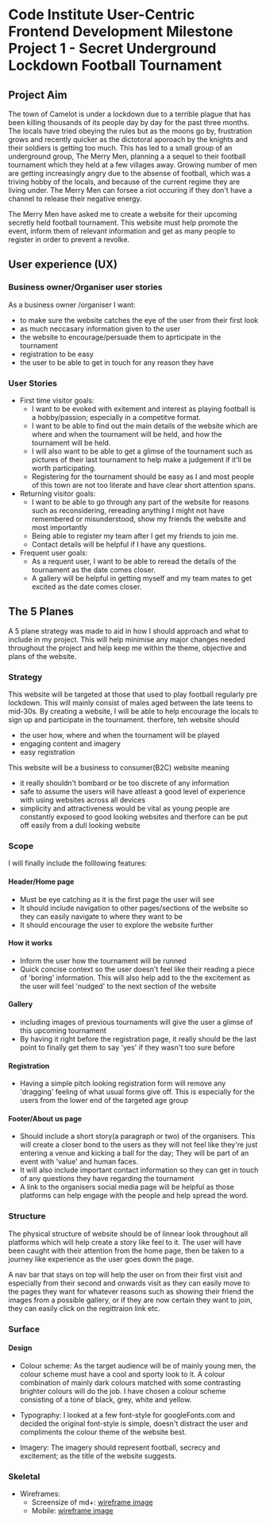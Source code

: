 # **Code Institute User-Centric Frontend Development Milestone Project 1 - Secret Underground Lockdown Football Tournament**

## **Project Aim**
The town of Camelot is under a lockdown due to a terrible plague that has been killing thousands of its people day by day for the past three months. The locals have tried obeying the rules but as the moons go by, frustration grows and recently quicker as the dictotoral aporoach by the knights and their soldiers is getting too much. This has led to a small group of an underground group, The Merry Men, planning a a sequel to their football tournament which they held at a few villages away. Growing number of men are getting increasingly angry due to the absense of football, which was a triving hobby of the locals, and because of the current regime they are living under. The Merry Men can forsee a riot occuring if they don't have a channel to release their negative energy. 

The Merry Men have asked me to create a website for their upcoming secretly held football tournament. This website must help promote the event, inform them of relevant information and get as many people to register in order to prevent a revolke.

## **User experience (UX)**
### Business owner/Organiser user stories
As a business owner /organiser I want: 
* to make sure the website catches the eye of the user from their first look
* as much neccasary information given to the user
* the website to encourage/persuade them to aprticipate in the tournament
* registration to be easy
* the user to be able to get in touch for any reason they have 

### User Stories
* First time visitor goals:
    * I want to be evoked with exitement and interest as playing football is a hobby/passion; especially in a competitve format. 
    * I want to be able to find out the main details of the website which are where and when the tournament will be held, and how the tournament will be held. 
    * I will also want to be able to get a glimse of the tournament such as pictures of their last tournament to help make a judgement if it'll be worth participating. 
    * Registering for the tournament should be easy as I and most people of this town are not too literate and have clear short attention spans.
* Returning visitor goals:
    * I want to be able to go through any part of the website for reasons such as reconsidering, rereading anything I might not have remembered or misunderstood, show my friends the website and most importantly
    * Being able to register my team after I get my friends to join me.
    * Contact details will be helpful if I have any questions.
* Frequent user goals:
    * As a requent user, I want to be able to reread the details of the tournament as the date comes closer. 
    * A gallery will be helpful in getting myself and my team mates to get excited as the date comes closer.
## **The 5 Planes**
A 5 plane strategy was made to aid in how I should approach and what to include in my project. This will help minimise any major changes needed throughout the project and help keep me within the theme, objective and plans of the website.
### Strategy
This website will be targeted at those that used to play football regularly pre lockdown. This will mainly consist of males aged between the late teens to mid-30s. By creating a website, I will be able to help encourage the locals to sign up and participate in the tournament. therfore, teh website should
* the user how, where and when the tournament will be played
* engaging content and imagery
* easy registration

This website will be a business to consumer(B2C) website meaning 
* it really shouldn't bombard or be too discrete of any information
* safe to assume the users will have atleast a good level of experience with using websites across all devices
* simplicity and attractiveness would be vital as young people are constantly exposed to good looking websites and therfore can be put off easily from a dull looking website

### Scope
I will finally include the folllowing features:

#### Header/Home page
* Must be eye catching as it is the first page the user will see
* It should include navigation to other pages/sections of the website so they can easily navigate to where they want to be
* It should encourage the user to explore the website further

#### How it works
* Inform the user how the tournament will be runned
* Quick concise context so the user doesn't feel like their reading a piece of 'boring' information. This will also help add to the the excitement as the user will feel 'nudged' to the next section of the website

#### Gallery
* including images of previous tournaments will give the user a glimse of this upcoming tournament
* By having it right before the registration page, it really should be the last point to finally get them to say 'yes' if they wasn't too sure before

#### Registration
* Having a simple pitch looking registration form will remove any 'dragging' feeling of what usual forms give off. This is especially for the users from the lower end of the targeted age group

#### Footer/About us page
* Should include a short story(a paragraph or two) of the organisers. This will create a closer bond to the users as they will not feel like they're just entering a venue and kicking a ball for the day; They will be part of an event with 'value' and human faces.
* It will also include important contact information so they can get in touch of any questions they have regarding the tournament
* A link to the organisers social media page will be helpful as those platforms can help engage with the people and help spread the word.

### Structure
The physical structure of website should be of linnear look throughout all platforms which will help create a story like feel to it. The user will have been caught with their attention from the home page, then be taken to a journey like experience as the user goes down the page. 

A nav bar that stays on top will help the user on from their first visit and especially from their second and onwards visit as they can easily move to the pages they want for whatever reasons such as showing their friend the images from a possible gallery, or if they are now certain they want to join, they can easily click on the regittraion link etc.

### Surface
#### Design
* Colour scheme:
As the target audience will be of mainly young men, the colour scheme must have a cool and sporty look to it. A colour combination of mainly dark colours matched with some contrasting brighter colours will do the job. I have chosen a colour scheme consisting of a tone of black, grey, white and yellow.

* Typography:
I looked at a few font-style for googleFonts.com and decided the original font-style is simple, doesn't distract the user and compliments the colour theme of the website best.

* Imagery:
The imagery should represent football, secrecy and excitement; as the title of the website suggests.

### Skeletal
* Wireframes:
    * Screensize of md+: [wireframe image](readme-images/wireframe-md+-screensize.png) 
    * Mobile: [wireframe image](readme-images/wireframe-sm-screensize.png)
